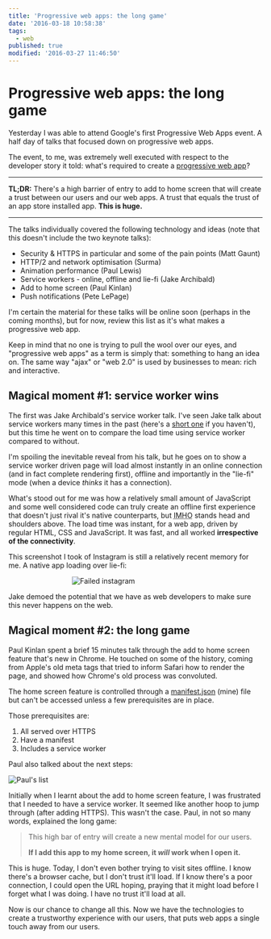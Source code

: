 ```yaml
---
title: 'Progressive web apps: the long game'
date: '2016-03-18 10:58:38'
tags:
  - web
published: true
modified: '2016-03-27 11:46:50'
---
```

# Progressive web apps: the long game

Yesterday I was able to attend Google's first Progressive Web Apps event. A half day of talks that focused down on progressive web apps.

The event, to me, was extremely well executed with respect to the developer story it told: what's required to create a [progressive web app](https://developers.google.com/web/progressive-web-apps)?

<!--more-->

---

**TL;DR:** There's a high barrier of entry to add to home screen that will create a trust between our users and our web apps. A trust that equals the trust of an app store installed app. **This is huge.**

---

The talks individually covered the following technology and ideas (note that this doesn't include the two keynote talks):

* Security & HTTPS in particular and some of the pain points (Matt Gaunt)
* HTTP/2 and network optimisation (Surma)
* Animation performance (Paul Lewis)
* Service workers - online, offline and lie-fi (Jake Archibald)
* Add to home screen (Paul Kinlan)
* Push notifications (Pete LePage)

I'm certain the material for these talks will be online soon (perhaps in the coming months), but for now, review this list as it's what makes a progressive web app.

Keep in mind that no one is trying to pull the wool over our eyes, and "progressive web apps" as a term is simply that: something to hang an idea on. The same way "ajax" or "web 2.0" is used by businesses to mean: rich and interactive.

## Magical moment #1: service worker wins

The first was Jake Archibald's service worker talk. I've seen Jake talk about service workers many times in the past (here's a [short one](https://www.youtube.com/watch?v=4uQMl7mFB6g) if you haven't), but this time he went on to compare the load time using service worker compared to without.

I'm spoiling the inevitable reveal from his talk, but he goes on to show a service worker driven page will load almost instantly in an online connection (and in fact complete rendering first), offline and importantly in the "lie-fi" mode (when a device *thinks* it has a connection).

What's stood out for me was how a relatively small amount of JavaScript and some well considered code can truly create an offline first experience that doesn't just rival it's native counterparts, but <abbr title="in my humble opinion">IMHO</abbr> stands head and shoulders above. The load time was instant, for a web app, driven by regular HTML, CSS and JavaScript. It was fast, and all worked **irrespective of the connectivity**.

This screenshot I took of Instagram is still a relatively recent memory for me. A native app loading over lie-fi:

<img alt="Failed instagram" src="/images/instagram.jpg" style="max-width: 50%; display: block; margin: 0 auto">

Jake demoed the potential that we have as web developers to make sure this never happens on the web.

## Magical moment #2: the long game

Paul Kinlan spent a brief 15 minutes talk through the add to home screen feature that's new in Chrome. He touched on some of the history, coming from Apple's old meta tags that tried to inform Safari how to render the page, and showed how Chrome's old process was convoluted.

The home screen feature is controlled through a [manifest.json](/manifest.json) (mine) file but can't be accessed unless a few prerequisites are in place.

Those prerequisites are:

1. All served over HTTPS
2. Have a manifest
3. Includes a service worker

Paul also talked about the next steps:

![Paul's list](/images/paul-k-progressive-apps.jpg)

Initially when I learnt about the add to home screen feature, I was frustrated that I needed to have a service worker. It seemed like another hoop to jump through (after adding HTTPS). This wasn't the case. Paul, in not so many words, explained the long game:

> This high bar of entry will create a new mental model for our users.
>
> **If I add this app to my home screen, it *will* work when I open it.**

This is huge. Today, I don't even bother trying to visit sites offline. I know there's a browser cache, but I don't trust it'll load. If I know there's a poor connection, I could open the URL hoping, praying that it might load before I forget what I was doing. I have no trust it'll load at all.

Now is our chance to change all this. Now we have the technologies to create a trustworthy experience with our users, that puts web apps a single touch away from our users.

